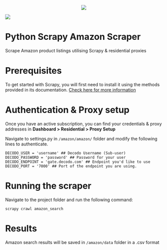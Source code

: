 <p align="center">
<a href="https://dashboard.decodo.com/?page=residential-proxies&utm_source=socialorganic&utm_medium=social&utm_campaign=resi_trial_GITHUB"><img src="https://github.com/user-attachments/assets/60bb48bd-8dcc-48b2-82c9-a218e1e4449c"></a>
</p>


[![](https://dcbadge.vercel.app/api/server/Ja8dqKgvbZ)](https://discord.gg/Ja8dqKgvbZ)


# Python Scrapy Amazon Scraper
Scrape Amazon product listings utilising Scrapy &amp; residential proxies

# Prerequisites
To get started with Scrapy, you will first need to install it using the methods provided in its documentation. [Check here for more information](https://docs.scrapy.org/en/latest/intro/install.html)

# Authentication & Proxy setup

Once you have an active subscription, you can find your credentials & proxy addresses in **Dashboard > Residential > Proxy Setup**

Navigate to settings.py in `/amazon/amazon/` folder and modify the following lines to authenticate.

```
DECODO_USER = 'username' ## Decodo Username (Sub-user)
DECODO_PASSWORD = 'password' ## Password for your user
DECODO_ENDPOINT = 'gate.decodo.com' ## Endpoint you'd like to use
DECODO_PORT = '7000' ## Port of the endpoint you are using.
```

# Running the scraper

Navigate to the project folder and run the following command:

```
scrapy crawl amazon_search
```

# Results

Amazon search results will be saved in `/amazon/data` folder in a .csv format
